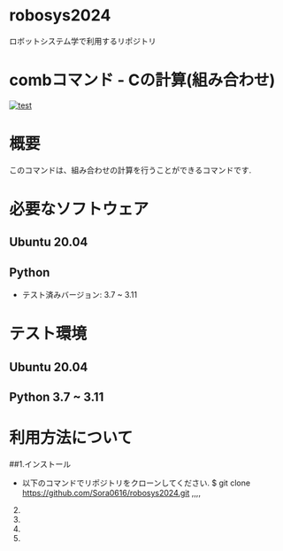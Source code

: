 # robosys2024
ロボットシステム学で利用するリポジトリ

# combコマンド - Cの計算(組み合わせ)
[![test](https://github.com/Sora0616/robosys2024/actions/workflows/test.yml/badge.svg)](https://github.com/Sora0616/robosys2024/actions/workflows/test.yml)


# 概要
このコマンドは、組み合わせの計算を行うことができるコマンドです.


# 必要なソフトウェア
## Ubuntu 20.04
## Python
- テスト済みバージョン: 3.7 ~ 3.11

# テスト環境
## Ubuntu 20.04
## Python 3.7 ~ 3.11

# 利用方法について
##1.インストール
- 以下のコマンドでリポジトリをクローンしてください.
$ git clone https://github.com/Sora0616/robosys2024.git
,,,,
2.
3.
4.
5.


